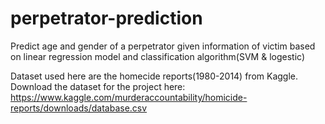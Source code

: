 # perpetrator-prediction
Predict age and gender of a perpetrator given information of victim based on 
linear regression model and classification algorithm(SVM &amp; logestic)

Dataset used here are the homecide reports(1980-2014) from Kaggle.
Download the dataset for the project here: https://www.kaggle.com/murderaccountability/homicide-reports/downloads/database.csv
